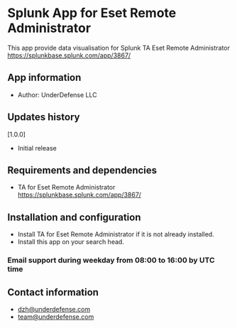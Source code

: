 # Splunk App for Eset Remote Administrator

This app provide data visualisation for Splunk TA Eset Remote Administrator https://splunkbase.splunk.com/app/3867/

## App information
- Author: UnderDefense LLC

## Updates history
[1.0.0]
- Initial release


## Requirements and dependencies
- TA for Eset Remote Administrator https://splunkbase.splunk.com/app/3867/


## Installation and configuration
- Install TA for Eset Remote Administrator if it is not already installed.
- Install this app on your search head.


### Email support during weekday from 08:00 to 16:00 by UTC time

## Contact information
- dzh@underdefense.com
- team@underdefense.com

